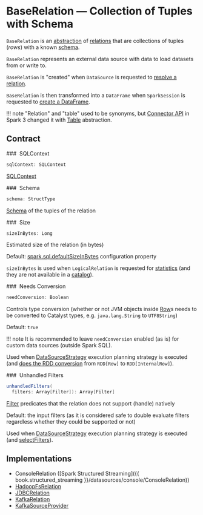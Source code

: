 # BaseRelation &mdash; Collection of Tuples with Schema

`BaseRelation` is an [abstraction](#contract) of [relations](#implementations) that are collections of tuples (_rows_) with a known [schema](#schema).

`BaseRelation` represents an external data source with data to load datasets from or write to.

`BaseRelation` is "created" when `DataSource` is requested to [resolve a relation](DataSource.md#resolveRelation).

`BaseRelation` is then transformed into a `DataFrame` when `SparkSession` is requested to [create a DataFrame](SparkSession.md#baseRelationToDataFrame).

!!! note
    "Relation" and "table" used to be synonyms, but [Connector API](connector/index.md) in Spark 3 changed it with [Table](connector/Table.md) abstraction.

## Contract

### <span id="sqlContext"> SQLContext

```scala
sqlContext: SQLContext
```

[SQLContext](SQLContext.md)

### <span id="schema"> Schema

```scala
schema: StructType
```

[Schema](types/StructType.md) of the tuples of the relation

### <span id="sizeInBytes"> Size

```scala
sizeInBytes: Long
```

Estimated size of the relation (in bytes)

Default: [spark.sql.defaultSizeInBytes](configuration-properties.md#spark.sql.defaultSizeInBytes) configuration property

`sizeInBytes` is used when `LogicalRelation` is requested for [statistics](logical-operators/LogicalRelation.md#computeStats) (and they are not available in a [catalog](logical-operators/LogicalRelation.md#catalogTable)).

### <span id="needConversion"> Needs Conversion

```scala
needConversion: Boolean
```

Controls type conversion (whether or not JVM objects inside [Row](Row.md)s needs to be converted to Catalyst types, e.g. `java.lang.String` to `UTF8String`)

Default: `true`

!!! note
    It is recommended to leave `needConversion` enabled (as is) for custom data sources (outside Spark SQL).

Used when [DataSourceStrategy](execution-planning-strategies/DataSourceStrategy.md) execution planning strategy is executed (and [does the RDD conversion](execution-planning-strategies/DataSourceStrategy.md#toCatalystRDD) from `RDD[Row]` to `RDD[InternalRow]`).

### <span id="unhandledFilters"> Unhandled Filters

```scala
unhandledFilters(
  filters: Array[Filter]): Array[Filter]
```

[Filter](Filter.md) predicates that the relation does not support (handle) natively

Default: the input filters (as it is considered safe to double evaluate filters regardless whether they could be supported or not)

Used when [DataSourceStrategy](execution-planning-strategies/DataSourceStrategy.md) execution planning strategy is executed (and [selectFilters](execution-planning-strategies/DataSourceStrategy.md#selectFilters)).

## Implementations

* ConsoleRelation ([Spark Structured Streaming]({{ book.structured_streaming }}/datasources/console/ConsoleRelation))
* [HadoopFsRelation](datasources/HadoopFsRelation.md)
* [JDBCRelation](datasources/jdbc/JDBCRelation.md)
* [KafkaRelation](datasources/kafka/KafkaRelation.md)
* [KafkaSourceProvider](datasources/kafka/KafkaSourceProvider.md)
